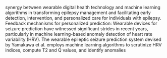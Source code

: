 synergy between wearable digital health technology and machine learning algorithms in transforming
epilepsy management and facilitating early detection, intervention, and personalized care for individuals
with epilepsy.
Feedback mechanisms for personalized prediction: Wearable devices for seizure prediction have witnessed
significant strides in recent years, particularly in machine learning-based anomaly detection of heart rate
variability (HRV). The wearable epileptic seizure prediction system devised by Yamakawa et al. employs
machine learning algorithms to scrutinize HRV indices, compute T2 and Q values, and identify anomalies